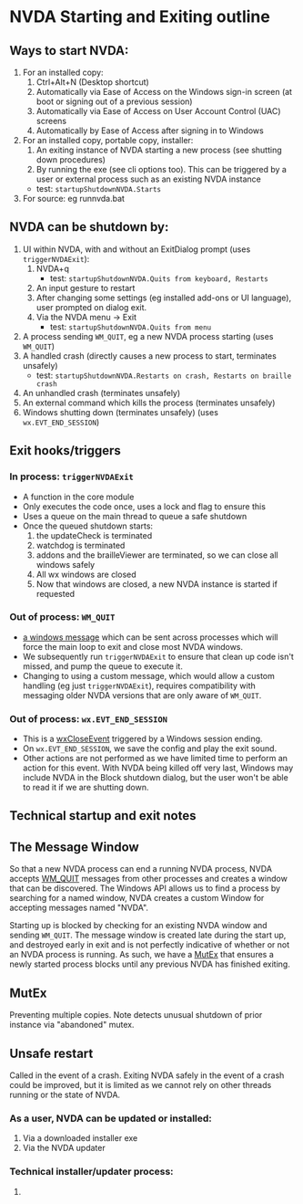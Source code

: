 # NVDA Starting and Exiting outline

## Ways to start NVDA:

1. For an installed copy:
    1. Ctrl+Alt+N (Desktop shortcut)
    1. Automatically via Ease of Access on the Windows sign-in screen (at boot or signing out of a previous session)
    1. Automatically via Ease of Access on User Account Control (UAC) screens
    1. Automatically by Ease of Access after signing in to Windows
1. For an installed copy, portable copy, installer:
    1. An exiting instance of NVDA starting a new process (see shutting down procedures)
    1. By running the exe (see cli options too).
    This can be triggered by a user or external process such as an existing NVDA instance
    - test: `startupShutdownNVDA.Starts`
1. For source: eg runnvda.bat

## NVDA can be shutdown by:

1. UI within NVDA, with and without an ExitDialog prompt (uses `triggerNVDAExit`):
    1. NVDA+q
        - test: `startupShutdownNVDA.Quits from keyboard, Restarts`
    1. An input gesture to restart
    1. After changing some settings (eg installed add-ons or UI language), user prompted on dialog exit.
    1. Via the NVDA menu -> Exit
        - test: `startupShutdownNVDA.Quits from menu`
1. A process sending `WM_QUIT`, eg a new NVDA process starting (uses `WM_QUIT`)
1. A handled crash (directly causes a new process to start, terminates unsafely)
    - test: `startupShutdownNVDA.Restarts on crash, Restarts on braille crash`
1. An unhandled crash (terminates unsafely)
1. An external command which kills the process (terminates unsafely) 
1. Windows shutting down (terminates unsafely) (uses `wx.EVT_END_SESSION`)

## Exit hooks/triggers

### In process: `triggerNVDAExit`
* A function in the core module
* Only executes the code once, uses a lock and flag to ensure this
* Uses a queue on the main thread to queue a safe shutdown
* Once the queued shutdown starts:
    1. the updateCheck is terminated
    1. watchdog is terminated
    1. addons and the brailleViewer are terminated, so we can close all windows safely
    1. All wx windows are closed
    1. Now that windows are closed, a new NVDA instance is started if requested

### Out of process: `WM_QUIT`
* [a windows message](https://docs.microsoft.com/en-us/windows/win32/winmsg/wm-quit) which can be sent across processes which will force the main loop to exit and close most NVDA windows.
* We subsequently run `triggerNVDAExit` to ensure that clean up code isn't missed, and pump the queue to execute it.
* Changing to using a custom message, which would allow a custom handling (eg just `triggerNVDAExit`), requires compatibility with messaging older NVDA versions that are only aware of `WM_QUIT`.

### Out of process: `wx.EVT_END_SESSION`
- This is a [wxCloseEvent](https://docs.wxwidgets.org/3.0/classwx_close_event.html) triggered by a Windows session ending.
- On `wx.EVT_END_SESSION`, we save the config and play the exit sound.
- Other actions are not performed as we have limited time to perform an action for this event. With NVDA being killed off very last, Windows may include NVDA in the Block shutdown dialog, but the user won't be able to read it if we are shutting down.

## Technical startup and exit notes

## The Message Window

So that a new NVDA process can end a running NVDA process, NVDA accepts [WM_QUIT](#Out-of-process-WM_QUIT) messages from other processes and creates a window that can be discovered.
The Windows API allows us to find a process by searching for a named window, NVDA creates a custom Window for accepting messages named "NVDA".

Starting up is blocked by checking for an existing NVDA window and sending `WM_QUIT`.
The message window is created late during the start up, and destroyed early in exit and is not perfectly indicative of whether or not an NVDA process is running. As such, we have a [MutEx](#MutEx) that ensures a newly started process blocks until any previous NVDA has finished exiting.

## MutEx

Preventing multiple copies. Note detects unusual shutdown of prior instance via "abandoned" mutex.

## Unsafe restart

Called in the event of a crash. Exiting NVDA safely in the event of a crash could be improved, but it is limited as we cannot rely on other threads running or the state of NVDA.

### As a user, NVDA can be updated or installed:

1. Via a downloaded installer exe
1. Via the NVDA updater

### Technical installer/updater process:

1. 
